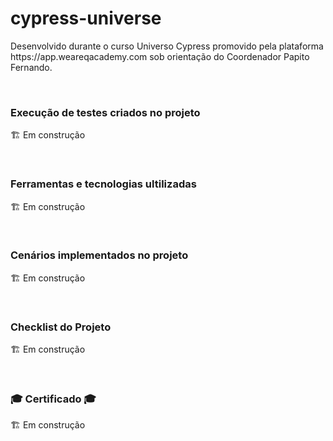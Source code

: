 <h1>cypress-universe</h1>
<p>Desenvolvido durante o curso Universo Cypress promovido pela plataforma https://app.weareqacademy.com sob orientação do Coordenador Papito Fernando.</p>

<br><h3>Execução de testes criados no projeto</h3>
🏗️ Em construção

<br><h3>Ferramentas e tecnologias ultilizadas</h3>
🏗️ Em construção

<br><h3>Cenários implementados no projeto</h3>
🏗️ Em construção

<br><h3>Checklist do Projeto</h3>
🏗️ Em construção

<br><h3>🎓 Certificado 🎓</h3>
🏗️ Em construção
